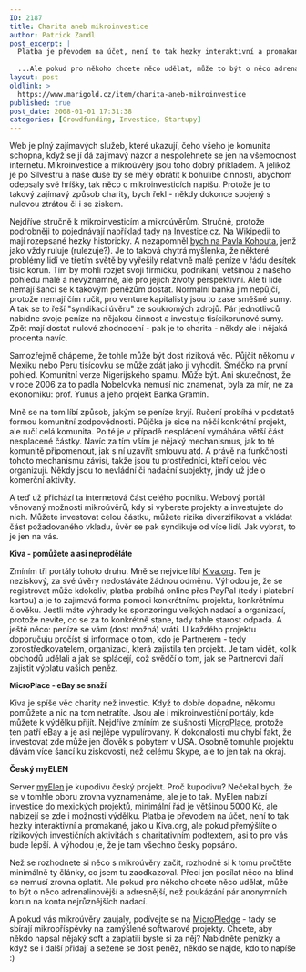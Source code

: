 ```yaml
---
ID: 2187
title: Charita aneb mikroinvestice
author: Patrick Zandl
post_excerpt: |
  Platba je převodem na účet, není to tak hezky interaktivní a promakané, jako u Kiva.org, ale pokud přemýšlíte o rizikových investičních aktivitách s charitativním podtextem, asi to pro vás bude lepší.
  
  ...Ale pokud pro někoho chcete něco udělat, může to být o něco adrenalinovější a adresnější, než poukázání pár anonymních korun na konta nejrůznějších nadací.
layout: post
oldlink: >
  https://www.marigold.cz/item/charita-aneb-mikroinvestice
published: true
post_date: 2008-01-01 17:31:38
categories: [Crowdfunding, Investice, Startupy]
---
```

<p>Web je plný zajímavých služeb, které ukazují, čeho všeho je komunita schopna, když se jí dá zajímavý názor a nespolehnete se jen na všemocnost internetu. Mikroinvestice a mikroúvěry jsou toho dobrý příkladem. A jelikož je po Silvestru a naše duše by se měly obrátit k bohulibé činnosti, abychom odepsaly své hríšky, tak něco o mikroinvesticích napíšu. Protože je to takový zajímavý způsob charity, bych řekl - někdy dokonce spojený s nulovou ztrátou či i se ziskem. </p>


<!--more-->

<p>Nejdříve stručně k mikroinvesticím a mikroúvěrům. Stručně, protože podrobněji to pojednávají <a href="http://www.investujeme.cz/?object=toptema&amp;menu=20&amp;sekce=0020&amp;sid=459">například tady na Investice.cz</a>. Na <a href="http://cs.wikipedia.org/wiki/Mikro%C3%BAv%C4%9Br">Wikipedii</a> to mají rozepsané hezky historicky. A nezapomněl <a href="http://virtually.cz/?art=14073">bych na Pavla Kohouta</a>, jenž jako vždy ruluje (rulezuje?). Je to taková chytrá myšlenka, že některé problémy lidí ve třetím světě by vyřešily relativně malé peníze v řádu desítek tisíc korun. Tím by mohli rozjet svoji firmičku, podnikání, většinou z našeho pohledu malé a nevýznamné, ale pro jejich životy perspektivní. Ale ti lidé nemají šanci se k takovým penězům dostat. Normální banka jim nepůjčí, protože nemají čím ručit, pro venture kapitalisty jsou to zase směšné sumy. A tak se to řeší "syndikací úvěru" ze soukromých zdrojů. Pár jednotlivců nabídne svoje peníze na nějakou činnost a investuje tisícikorunové sumy. Zpět mají dostat nulové zhodnocení - pak je to charita - někdy ale i nějaká procenta navíc.</p>

<p>Samozřejmě chápeme, že tohle může být dost riziková věc. Půjčit někomu v Mexiku nebo Peru tisícovku se může zdát jako ji vyhodit. Šméčko na první pohled. Komunitní verze Nigerijského spamu. Může být. Ani skutečnost, že v roce 2006 za to padla Nobelovka nemusí nic znamenat, byla za mír, ne za ekonomiku: prof. Yunus a jeho projekt Banka Gramín.</p>

<p>Mně se na tom líbí způsob, jakým se peníze kryjí. Ručení probíhá v podstatě formou komunitní zodpovědnosti. Půjčka je sice na něčí konkrétní projekt, ale ručí celá komunita. Po té je v případě nesplácení vymáhána větší část nesplacené částky. Navíc za tím vším je nějaký mechanismus, jak to té komunitě připomenout, jak s ní uzavřít smlouvu atd. A právě na funkčnosti tohoto mechanismu závisí, takže jsou tu prostředníci, kteří celou věc organizují. Někdy jsou to nevládní či nadační subjekty, jindy už jde o komerční aktivity.</p>

<p>A teď už přichází ta internetová část celého podniku. Webový portál věnovaný možnosti mikroúvěrů, kdy si vyberete projekty a investujete do nich. Můžete investovat celou částku, můžete rizika diverzifikovat a vkládat část požadovaného vkladu, ůvěr se pak syndikuje od více lidí. Jak vybrat, to je jen na vás.</p>

<p style="font-size: 13px;"><strong>Kiva - pomůžete a asi neproděláte</strong></p>

<p>Zmíním tři portály tohoto druhu. Mně se nejvíce líbí <a href="http://www.kiva.org">Kiva.org</a>. Ten je neziskový, za své úvěry nedostáváte žádnou odměnu. Výhodou je, že se registrovat může kdokoliv, platba probíhá online přes PayPal (tedy i platební kartou) a je to zajímavá forma pomoci konkrétnímu projektu, konkrétnímu člověku. Jestli máte výhrady ke sponzoringu velkých nadací a organizací, protože nevíte, co se za to konkrétně stane, tady tahle starost odpadá. A ještě něco: peníze se vám (dost možná) vrátí. U každého projektu doporučuju pročíst si informace o tom, kdo je Partnerem - tedy zprostředkovatelem, organizací, která zajistila ten projekt. Je tam vidět, kolik obchodů udělali a jak se splácejí, což svědčí o tom, jak se Partnerovi daří zajistit výplatu vašich peněz.</p>

<p style="font-size: 13px;"><strong>MicroPlace - eBay se snaží</strong></p>

<p>Kiva je spíše věc charity než investic. Když to dobře dopadne, někomu pomůžete a nic na tom netratíte. Jsou ale i mikroinvestiční portály, kde můžete k výdělku přijít. Nejdříve zmíním ze slušnosti <a href="https://www.microplace.com/">MicroPlace</a>, protože ten patří eBay a je asi nejlépe vypulírovaný. K dokonalosti mu chybí fakt, že investovat zde může jen člověk s pobytem v USA. Osobně tomuhle projektu dávám více šancí ku ziskovosti, než celému Skype, ale to jen tak na okraj.</p>

<p><strong>Český myELEN</strong></p>

<p>Server <a href="https://www.myelen.com">myElen</a> je kupodivu český projekt. Proč kupodivu? Nečekal bych, že se v tomhle oboru zrovna vyznamenáme, ale je to tak. MyElen nabízí investice do mexických projektů, minimální řád je většinou 5000 Kč, ale nabízejí se zde i možnosti výdělku. Platba je převodem na účet, není to tak hezky interaktivní a promakané, jako u Kiva.org, ale pokud přemýšlíte o rizikových investičních aktivitách s charitativním podtextem, asi to pro vás bude lepší. A výhodou je, že je tam všechno česky popsáno.</p>

<p>Než se rozhodnete si něco s mikroúvěry začít, rozhodně si k tomu pročtěte minimálně ty články, co jsem tu zaodkazoval. Přeci jen posílat něco na blind se nemusí zrovna oplatit. Ale pokud pro někoho chcete něco udělat, může to být o něco adrenalinovější a adresnější, než poukázání pár anonymních korun na konta nejrůznějších nadací.</p>

<p>A pokud vás mikroúvěry zaujaly, podívejte se na <a href="http://micropledge.com/">MicroPledge</a> - tady se sbírají mikropříspěvky na zamýšlené softwarové projekty. Chcete, aby někdo napsal nějaký soft a zaplatili byste si za něj? Nabídněte penízky a když se i další přidají a sežene se dost peněz, někdo se najde, kdo to napíše :)</p>
